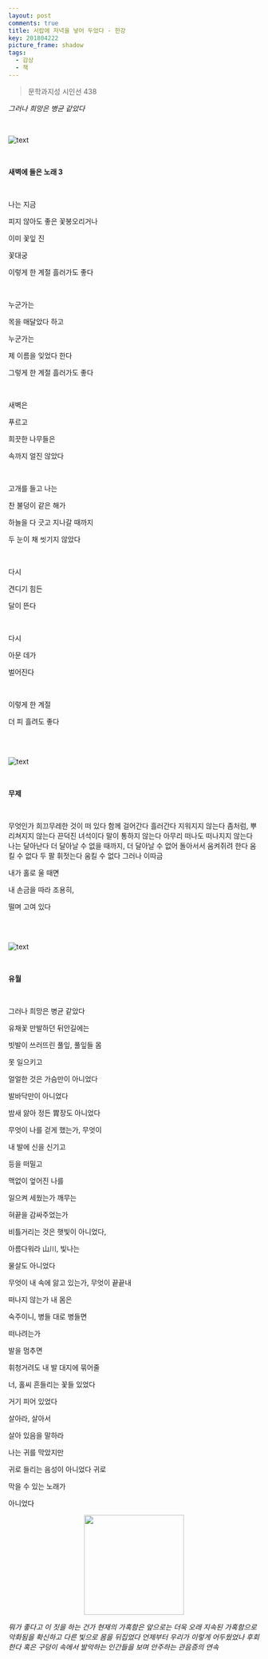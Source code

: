 ```yaml
---
layout: post
comments: true
title: 서랍에 저녁을 넣어 두었다 - 한강
key: 201804222
picture_frame: shadow
tags:
  - 감상
  - 책
---
```


> 문학과지성 시인선 438

*그러나 희망은 병균 같았다*

<!--more-->
<br>

![text](https://raw.githubusercontent.com/q0115643/my_blog/master/assets/images/book-cover/서랍에저녁을넣어두었다/새벽에들은노래3.png)

<br>

**새벽에 들은 노래 3**

<br>

나는 지금

피지 않아도 좋은 꽃봉오리거나

이미 꽃잎 진

꽃대궁

이렇게 한 계절 흘러가도 좋다

<br>

누군가는

목을 매달았다 하고

누군가는

제 이름을 잊었다 한다

그렇게 한 계절 흘러가도 좋다

<br>

새벽은

푸르고

희끗한 나무들은

속까지 얼진 않았다

<br>

고개를 들고 나는

찬 불덩이 같은 해가

하늘을 다 긋고 지나갈 때까지

두 눈이 채 씻기지 않았다

<br>

다시

견디기 힘든

달이 뜬다

<br>

다시

아문 데가

벌어진다

<br>

이렇게 한 계절

더 피 흘려도 좋다

<br>
<br>

![text](https://raw.githubusercontent.com/q0115643/my_blog/master/assets/images/book-cover/서랍에저녁을넣어두었다/무제.png)

<br>

**무제**

<br>

무엇인가 희끄무레한 것이 떠 있다 함께 걸어간다 흘러간다 지워지지 않는다 좀처럼, 뿌리쳐지지 않는다 끈덕진 녀석이다 말이 통하지 않는다 아무리 떠나도 떠나지지 않는다 나는 달아난다 더 달아날 수 없을 때까지, 더 달아날 수 없어 돌아서서 움켜쥐려 한다 움킬 수 없다 두 팔 휘젓는다 움킬 수 없다 그러나 이따금

내가 홀로 울 때면

내 손금을 따라 조용히,

떨며 고여 있다

<br>
<br>

![text](https://raw.githubusercontent.com/q0115643/my_blog/master/assets/images/book-cover/서랍에저녁을넣어두었다/유월.png)

<br>

**유월**

<br>

그러나 희망은 병균 같았다

유채꽃 만발하던 뒤안길에는

빗발이 쓰러뜨린 풀잎, 풀잎들 몸

못 일으키고

얼얼한 것은 가슴만이 아니었다

발바닥만이 아니었다

밤새 앓아 정든 胃장도 아니었다

무엇이 나를 걷게 했는가, 무엇이

내 발에 신을 신기고

등을 떠밀고

맥없이 엎어진 나를

일으켜 세웠는가 깨무는

혀끝을 감싸주었는가

비틀거리는 것은 햇빛이 아니었다,

아름다워라 山川, 빛나는

물살도 아니었다

무엇이 내 속에 앓고 있는가, 무엇이 끝끝내

떠나지 않는가 내 몸은

숙주이니, 병들 대로 병들면

떠나려는가

발을 멈추면

휘청거려도 내 발 대지에 묶어줄

너, 홀씨 흔들리는 꽃들 있었다

거기 피어 있었다

살아라, 살아서

살아 있음을 말하라

나는 귀를 막았지만

귀로 들리는 음성이 아니었다 귀로

막을 수 있는 노래가

아니었다

<p style="text-align:center"><img src="https://raw.githubusercontent.com/q0115643/my_blog/master/assets/images/book-cover/서랍에저녁을넣어두었다/서랍에저녁을넣어두었다.png" width="200" height="200" /></p>

*뭐가 좋다고 이 짓을 하는 건가 현재의 가혹함은 앞으로는 더욱 오래 지속된 가혹함으로 악화됨을 확신하고 다른 빛으로 몸을 뒤집었다 언제부터 우리가 이렇게 어두웠었나 후회한다 혹은 구덩이 속에서 발악하는 인간들을 보며 안주하는 관음증의 연속*
